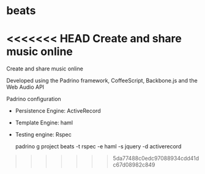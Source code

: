 beats
=====

<<<<<<< HEAD
Create and share music online
=======
Create and share music online

Developed using the Padrino framework, CoffeeScript, Backbone.js and the Web Audio API

Padrino configuration

- Persistence Engine: ActiveRecord
- Template Engine: haml
- Testing engine: Rspec

     padrino g project beats -t rspec -e haml -s jquery -d activerecord
>>>>>>> 5da77488c0edc97088934cdd41dc67d08982c849
